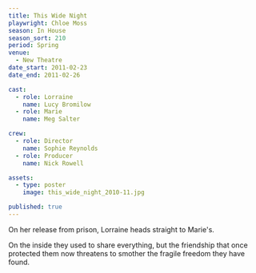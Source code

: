 ```yaml
---
title: This Wide Night
playwright: Chloe Moss
season: In House
season_sort: 210
period: Spring
venue:
  - New Theatre
date_start: 2011-02-23
date_end: 2011-02-26

cast:
  - role: Lorraine
    name: Lucy Bromilow
  - role: Marie
    name: Meg Salter

crew:
  - role: Director
    name: Sophie Reynolds
  - role: Producer
    name: Nick Rowell

assets:
  - type: poster
    image: this_wide_night_2010-11.jpg

published: true
---
```


On her release from prison, Lorraine heads straight to Marie's.

On the inside they used to share everything, but the friendship that once protected them now threatens to smother the fragile freedom they have found.
